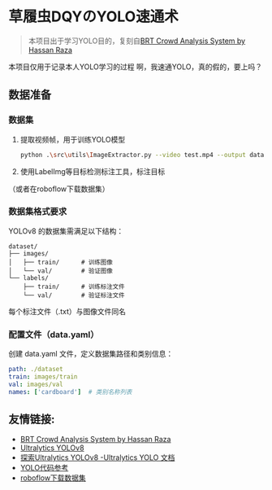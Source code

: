 # 草履虫DQYのYOLO速通术

> 本项目出于学习YOLO目的，复刻自[BRT Crowd Analysis System by Hassan Raza](https://github.com/hassanrrraza/crowd-analysis-yolo)

本项目仅用于记录本人YOLO学习的过程
啊，我速通YOLO，真的假的，要上吗？

## 数据准备

### 数据集
1. 提取视频帧，用于训练YOLO模型
    ```bash
    python .\src\utils\ImageExtractor.py --video test.mp4 --output dataset/images/train
    ```
2. 使用LabelImg等目标检测标注工具，标注目标

（或者在roboflow下载数据集）

### 数据集格式要求
YOLOv8 的数据集需满足以下结构：
```
dataset/
├── images/
│   ├── train/      # 训练图像
│   └── val/        # 验证图像
└── labels/
    ├── train/      # 训练标注文件
    └── val/        # 验证标注文件
```
每个标注文件（.txt）与图像文件同名

### 配置文件（data.yaml）
创建 data.yaml 文件，定义数据集路径和类别信息：
```yaml
path: ./dataset
train: images/train
val: images/val
names: ['cardboard']  # 类别名称列表
```


## 友情链接:
- [BRT Crowd Analysis System by Hassan Raza](https://github.com/hassanrrraza/crowd-analysis-yolo)
- [Ultralytics YOLOv8](https://github.com/ultralytics/ultralytics)
- [探索Ultralytics YOLOv8 -Ultralytics YOLO 文档](https://docs.ultralytics.com/zh/models/yolov8/)
- [YOLO代码参考](https://docs.ultralytics.com/reference/cfg/__init__/)
- [roboflow下载数据集](https://public.roboflow.com/)
